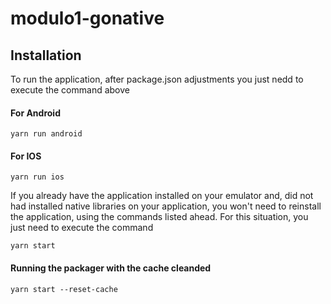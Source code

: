 # modulo1-gonative

## Installation

To run the application, after package.json adjustments you just nedd to execute the command above

#### For Android

```
yarn run android
```

#### For IOS

```
yarn run ios
```

If you already have the application installed on your emulator and, did not had installed native libraries on your application, you won't need to reinstall the application, using the commands listed ahead. For this situation, you just need to execute the command

```
yarn start
```

#### Running the packager with the cache cleanded

```
yarn start --reset-cache
```